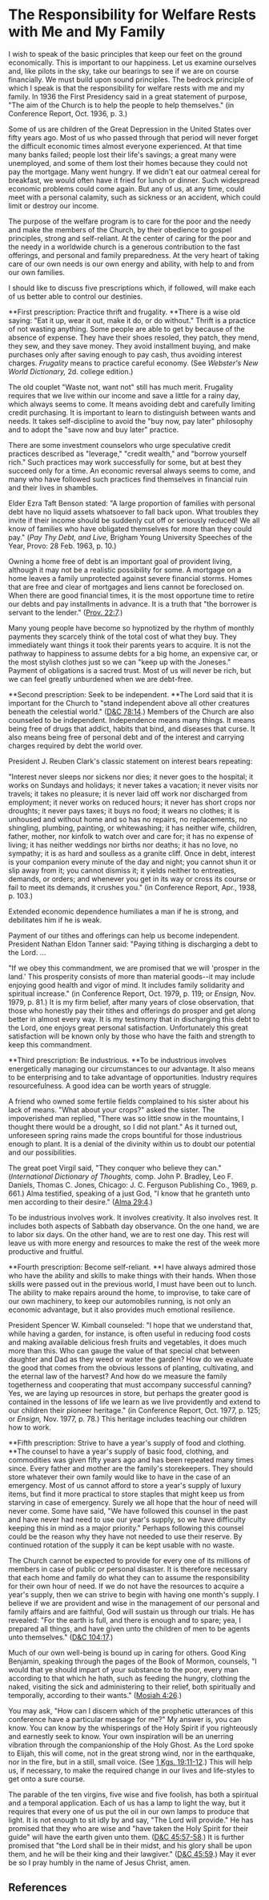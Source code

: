# The Responsibility for Welfare Rests with Me and My Family

I wish to speak of the basic principles that keep our feet on the ground
economically. This is important to our happiness. Let us examine ourselves
and, like pilots in the sky, take our bearings to see if we are on course
financially. We must build upon sound principles. The bedrock principle of
which I speak is that the responsibility for welfare rests with me and my
family. In 1936 the First Presidency said in a great statement of purpose,
"The aim of the Church is to help the people to help themselves." (in
Conference Report, Oct. 1936, p. 3.)

Some of us are children of the Great Depression in the United States over
fifty years ago. Most of us who passed through that period will never forget
the difficult economic times almost everyone experienced. At that time many
banks failed; people lost their life's savings; a great many were unemployed,
and some of them lost their homes because they could not pay the mortgage.
Many went hungry. If we didn't eat our oatmeal cereal for breakfast, we would
often have it fried for lunch or dinner. Such widespread economic problems
could come again. But any of us, at any time, could meet with a personal
calamity, such as sickness or an accident, which could limit or destroy our
income.

The purpose of the welfare program is to care for the poor and the needy and
make the members of the Church, by their obedience to gospel principles,
strong and self-reliant. At the center of caring for the poor and the needy in
a worldwide church is a generous contribution to the fast offerings, and
personal and family preparedness. At the very heart of taking care of our own
needs is our own energy and ability, with help to and from our own families.

I should like to discuss five prescriptions which, if followed, will make each
of us better able to control our destinies.

**First prescription: Practice thrift and frugality. **There is a wise old saying: "Eat it up, wear it out, make it do, or do without." Thrift is a practice of not wasting anything. Some people are able to get by because of the absence of expense. They have their shoes resoled, they patch, they mend, they sew, and they save money. They avoid installment buying, and make purchases only after saving enough to pay cash, thus avoiding interest charges. _Frugality_ means to practice careful economy. (See _Webster's New World Dictionary,_ 2d. college edition.)

The old couplet "Waste not, want not" still has much merit. Frugality requires
that we live within our income and save a little for a rainy day, which always
seems to come. It means avoiding debt and carefully limiting credit
purchasing. It is important to learn to distinguish between wants and needs.
It takes self-discipline to avoid the "buy now, pay later" philosophy and to
adopt the "save now and buy later" practice.

There are some investment counselors who urge speculative credit practices
described as "leverage," "credit wealth," and "borrow yourself rich." Such
practices may work successfully for some, but at best they succeed only for a
time. An economic reversal always seems to come, and many who have followed
such practices find themselves in financial ruin and their lives in shambles.

Elder Ezra Taft Benson stated: "A large proportion of families with personal
debt have no liquid assets whatsoever to fall back upon. What troubles they
invite if their income should be suddenly cut off or seriously reduced! We all
know of families who have obligated themselves for more than they could pay."
(_Pay Thy Debt, and Live,_ Brigham Young University Speeches of the Year,
Provo: 28 Feb. 1963, p. 10.)

Owning a home free of debt is an important goal of provident living, although
it may not be a realistic possibility for some. A mortgage on a home leaves a
family unprotected against severe financial storms. Homes that are free and
clear of mortgages and liens cannot be foreclosed on. When there are good
financial times, it is the most opportune time to retire our debts and pay
installments in advance. It is a truth that "the borrower is servant to the
lender." ([Prov. 22:7](/scriptures/ot/prov/22.7?lang=eng#6).)

Many young people have become so hypnotized by the rhythm of monthly payments
they scarcely think of the total cost of what they buy. They immediately want
things it took their parents years to acquire. It is not the pathway to
happiness to assume debts for a big home, an expensive car, or the most
stylish clothes just so we can "keep up with the Joneses." Payment of
obligations is a sacred trust. Most of us will never be rich, but we can feel
greatly unburdened when we are debt-free.

**Second prescription: Seek to be independent. **The Lord said that it is important for the Church to "stand independent above all other creatures beneath the celestial world." ([D&amp;C 78:14](/scriptures/dc-testament/dc/78.14?lang=eng#13).) Members of the Church are also counseled to be independent. Independence means many things. It means being free of drugs that addict, habits that bind, and diseases that curse. It also means being free of personal debt and of the interest and carrying charges required by debt the world over.

President J. Reuben Clark's classic statement on interest bears repeating:

"Interest never sleeps nor sickens nor dies; it never goes to the hospital; it
works on Sundays and holidays; it never takes a vacation; it never visits nor
travels; it takes no pleasure; it is never laid off work nor discharged from
employment; it never works on reduced hours; it never has short crops nor
droughts; it never pays taxes; it buys no food; it wears no clothes; it is
unhoused and without home and so has no repairs, no replacements, no
shingling, plumbing, painting, or whitewashing; it has neither wife, children,
father, mother, nor kinfolk to watch over and care for; it has no expense of
living; it has neither weddings nor births nor deaths; it has no love, no
sympathy; it is as hard and soulless as a granite cliff. Once in debt,
interest is your companion every minute of the day and night; you cannot shun
it or slip away from it; you cannot dismiss it; it yields neither to
entreaties, demands, or orders; and whenever you get in its way or cross its
course or fail to meet its demands, it crushes you." (in Conference Report,
Apr., 1938, p. 103.)

Extended economic dependence humiliates a man if he is strong, and debilitates
him if he is weak.

Payment of our tithes and offerings can help us become independent. President
Nathan Eldon Tanner said: "Paying tithing is discharging a debt to the Lord. ...

"If we obey this commandment, we are promised that we will 'prosper in the
land.' This prosperity consists of more than material goods--it may include
enjoying good health and vigor of mind. It includes family solidarity and
spiritual increase." (in Conference Report, Oct. 1979, p. 119; or _Ensign,_
Nov. 1979, p. 81.) It is my firm belief, after many years of close
observation, that those who honestly pay their tithes and offerings do prosper
and get along better in almost every way. It is my testimony that in
discharging this debt to the Lord, one enjoys great personal satisfaction.
Unfortunately this great satisfaction will be known only by those who have the
faith and strength to keep this commandment.

**Third prescription: Be industrious. **To be industrious involves energetically managing our circumstances to our advantage. It also means to be enterprising and to take advantage of opportunities. Industry requires resourcefulness. A good idea can be worth years of struggle.

A friend who owned some fertile fields complained to his sister about his lack
of means. "What about your crops?" asked the sister. The impoverished man
replied, "There was so little snow in the mountains, I thought there would be
a drought, so I did not plant." As it turned out, unforeseen spring rains made
the crops bountiful for those industrious enough to plant. It is a denial of
the divinity within us to doubt our potential and our possibilities.

The great poet Virgil said, "They conquer who believe they can."
(_International Dictionary of Thoughts,_ comp. John P. Bradley, Leo F.
Daniels, Thomas C. Jones, Chicago: J. C. Ferguson Publishing Co., 1969, p.
661.) Alma testified, speaking of a just God, "I know that he granteth unto
men according to their desire." ([Alma
29:4](/scriptures/bofm/alma/29.4?lang=eng#3).)

To be industrious involves work. It involves creativity. It also involves
rest. It includes both aspects of Sabbath day observance. On the one hand, we
are to labor six days. On the other hand, we are to rest one day. This rest
will leave us with more energy and resources to make the rest of the week more
productive and fruitful.

**Fourth prescription: Become self-reliant. **I have always admired those who have the ability and skills to make things with their hands. When those skills were passed out in the previous world, I must have been out to lunch. The ability to make repairs around the home, to improvise, to take care of our own machinery, to keep our automobiles running, is not only an economic advantage, but it also provides much emotional resilience.

President Spencer W. Kimball counseled: "I hope that we understand that, while
having a garden, for instance, is often useful in reducing food costs and
making available delicious fresh fruits and vegetables, it does much more than
this. Who can gauge the value of that special chat between daughter and Dad as
they weed or water the garden? How do we evaluate the good that comes from the
obvious lessons of planting, cultivating, and the eternal law of the harvest?
And how do we measure the family togetherness and cooperating that must
accompany successful canning? Yes, we are laying up resources in store, but
perhaps the greater good is contained in the lessons of life we learn as we
live providently and extend to our children their pioneer heritage." (in
Conference Report, Oct. 1977, p. 125; or _Ensign,_ Nov. 1977, p. 78.) This
heritage includes teaching our children how to work.

**Fifth prescription: Strive to have a year's supply of food and clothing. **The counsel to have a year's supply of basic food, clothing, and commodities was given fifty years ago and has been repeated many times since. Every father and mother are the family's storekeepers. They should store whatever their own family would like to have in the case of an emergency. Most of us cannot afford to store a year's supply of luxury items, but find it more practical to store staples that might keep us from starving in case of emergency. Surely we all hope that the hour of need will never come. Some have said, "We have followed this counsel in the past and have never had need to use our year's supply, so we have difficulty keeping this in mind as a major priority." Perhaps following this counsel could be the reason why they have not needed to use their reserve. By continued rotation of the supply it can be kept usable with no waste.

The Church cannot be expected to provide for every one of its millions of
members in case of public or personal disaster. It is therefore necessary that
each home and family do what they can to assume the responsibility for their
own hour of need. If we do not have the resources to acquire a year's supply,
then we can strive to begin with having one month's supply. I believe if we
are provident and wise in the management of our personal and family affairs
and are faithful, God will sustain us through our trials. He has revealed:
"For the earth is full, and there is enough and to spare; yea, I prepared all
things, and have given unto the children of men to be agents unto themselves."
([D&amp;C 104:17](/scriptures/dc-testament/dc/104.17?lang=eng#16).)

Much of our own well-being is bound up in caring for others. Good King
Benjamin, speaking through the pages of the Book of Mormon, counsels, "I would
that ye should impart of your substance to the poor, every man according to
that which he hath, such as feeding the hungry, clothing the naked, visiting
the sick and administering to their relief, both spiritually and temporally,
according to their wants." ([Mosiah
4:26](/scriptures/bofm/mosiah/4.26?lang=eng#25).)

You may ask, "How can I discern which of the prophetic utterances of this
conference have a particular message for me?" My answer is, you can know. You
can know by the whisperings of the Holy Spirit if you righteously and
earnestly seek to know. Your own inspiration will be an unerring vibration
through the companionship of the Holy Ghost. As the Lord spoke to Elijah, this
will come, not in the great strong wind, nor in the earthquake, nor in the
fire, but in a still, small voice. (See [1 Kgs.
19:11-12](/scriptures/ot/1-kgs/19.11-12?lang=eng#10).) This will help us, if
necessary, to make the required change in our lives and life-styles to get
onto a sure course.

The parable of the ten virgins, five wise and five foolish, has both a
spiritual and a temporal application. Each of us has a lamp to light the way,
but it requires that every one of us put the oil in our own lamps to produce
that light. It is not enough to sit idly by and say, "The Lord will provide."
He has promised that they who are wise and "have taken the Holy Spirit for
their guide" will have the earth given unto them. ([D&amp;C
45:57-58](/scriptures/dc-testament/dc/45.57-58?lang=eng#56).) It is further
promised that "the Lord shall be in their midst, and his glory shall be upon
them, and he will be their king and their lawgiver." ([D&amp;C
45:59](/scriptures/dc-testament/dc/45.59?lang=eng#58).) May it ever be so I
pray humbly in the name of Jesus Christ, amen.

## References

